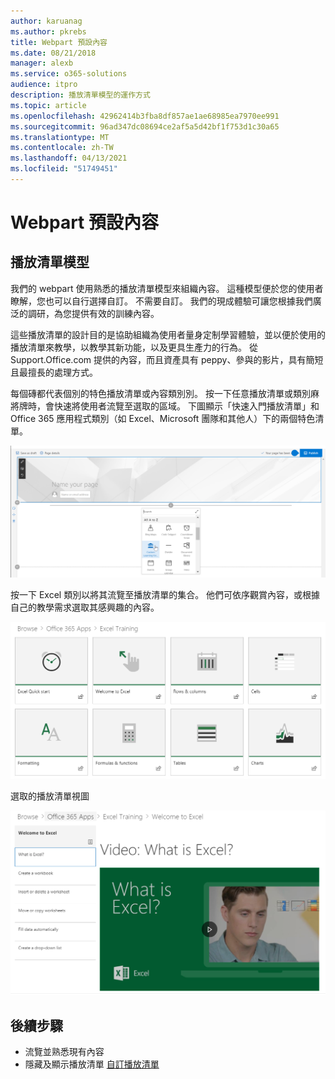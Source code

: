 ```yaml
---
author: karuanag
ms.author: pkrebs
title: Webpart 預設內容
ms.date: 08/21/2018
manager: alexb
ms.service: o365-solutions
audience: itpro
description: 播放清單模型的運作方式
ms.topic: article
ms.openlocfilehash: 42962414b3fba8df857ae1ae68985ea7970ee991
ms.sourcegitcommit: 96ad347dc08694ce2af5a5d42bf1f753d1c30a65
ms.translationtype: MT
ms.contentlocale: zh-TW
ms.lasthandoff: 04/13/2021
ms.locfileid: "51749451"
---
```

# <a name="webpart-default-content"></a>Webpart 預設內容

## <a name="the-playlist-model"></a>播放清單模型

我們的 webpart 使用熟悉的播放清單模型來組織內容。  這種模型便於您的使用者瞭解，您也可以自行選擇自訂。  不需要自訂。  我們的現成體驗可讓您根據我們廣泛的調研，為您提供有效的訓練內容。

這些播放清單的設計目的是協助組織為使用者量身定制學習體驗，並以便於使用的播放清單來教學，以教學其新功能，以及更具生產力的行為。 從 Support.Office.com 提供的內容，而且資產具有 peppy、參與的影片，具有簡短且最擅長的處理方式。 

每個磚都代表個別的特色播放清單或內容類別別。 按一下任意播放清單或類別麻將牌時，會快速將使用者流覽至選取的區域。 下圖顯示「快速入門播放清單」和 Office 365 應用程式類別（如 Excel、Microsoft 團隊和其他人）下的兩個特色清單。 

![Webpart 預設視圖](media/clo365addwebpart.png)

按一下 Excel 類別以將其流覽至播放清單的集合。  他們可依序觀賞內容，或根據自己的教學需求選取其感興趣的內容。 

![Webpart 播放清單](media/clo365exceltraining.png)

選取的播放清單視圖

![Excel 播放清單](media/clo365excelplaylist.png)

## <a name="next-steps"></a>後續步驟

- 流覽並熟悉現有內容
- 隱藏及顯示播放清單 [自訂播放清單](custom_hideshowplaylists.md)

